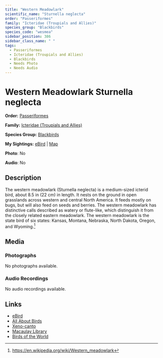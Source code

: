```yaml
---
title: "Western Meadowlark"
scientific_name: "Sturnella neglecta"
order: "Passeriformes"
family: "Icteridae (Troupials and Allies)"
species_group: "Blackbirds"
species_code: "wesmea"
sidebar_position: 386
sidebar_class_name: " "
tags: 
  - Passeriformes
  - Icteridae (Troupials and Allies)
  - Blackbirds
  - Needs Photo
  - Needs Audio
---
```


# Western Meadowlark <span className='sci_name'>Sturnella neglecta</span>

**Order:** [Passeriformes](/tags/passeriformes)

**Family:** [Icteridae (Troupials and Allies)](/tags/icteridae-troupials-and-allies)

**Species Group:** [Blackbirds](/tags/blackbirds)

**My Sightings:** [eBird](https://ebird.org/lifelist?r=world&time=life&spp=wesmea) | [Map](/map?species_code=wesmea)

**Photo**: No 

**Audio**: No

## Description
The western meadowlark (Sturnella neglecta) is a medium-sized icterid bird, about 8.5 in (22 cm) in length. It nests on the ground in open grasslands across western and central North America. It feeds mostly on bugs, but will also feed on seeds and berries. The western meadowlark has distinctive calls described as watery or flute-like, which distinguish it from the closely related eastern meadowlark. The western meadowlark is the state bird of six states: Kansas, Montana, Nebraska, North Dakota, Oregon, and Wyoming.[^1]

[^1]: https://en.wikipedia.org/wiki/Western_meadowlark

## Media
### Photographs
No photographs available.

### Audio Recordings
No audio recordings available.

## Links
* [eBird](https://ebird.org/species/wesmea) 
* [All About Birds](https://www.allaboutbirds.org/guide/wesmea) 
* [Xeno-canto](https://www.xeno-canto.org/species/sturnella-neglecta) 
* [Macaulay Library](https://search.macaulaylibrary.org/catalog?taxonCode=wesmea&sort=rating_rank_desc)
* [Birds of the World](https://birdsoftheworld.org/bow/species/wesmea)
